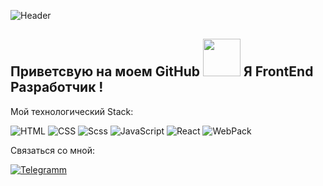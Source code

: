 ![Header](https://github.com/watefalls/watefalls/blob/main/assets/developer-logo.jpg)

## Приветсвую на моем GitHub <img src="https://4.bp.blogspot.com/-3Rh88Pvv1jw/XJyAscRzDFI/AAAAAABF_7c/tSZUq17p3RwosMtfNMdFM7fNGCjFb_jsACLcBGAs/s1600/AW3794515_12.gif" width="60px"> Я FrontEnd Разработчик !

Мой технологический Stack:

![HTML](https://img.shields.io/badge/-HTML-9cf?style=flat-square&logo=HTML5)
![CSS](https://img.shields.io/badge/-CSS-2622aa?style=flat-square&logo=CSS3)
![Scss](https://img.shields.io/badge/-SCSS-blueviolet?style=flat-square&logo=sass)
![JavaScript](https://img.shields.io/badge/-JavaScript-3f834f?style=flat-square&logo=JavaScript)
![React](https://img.shields.io/badge/-React-0097a8?style=flat-square&logo=React)
![WebPack](https://img.shields.io/badge/-Webpack-purple?style=flat-square&logo=Webpack)

Связаться со мной:

[![Telegramm](https://img.shields.io/badge/-Telegram-24214a?style=for-the-badge&logo=Telegram)](https://t.me/DedGasPa4o)